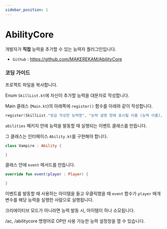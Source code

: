 ```yaml
---
sidebar_position: 1
---
```


# AbilityCore

개발자가 **직접** 능력을 추가할 수 있는 능력자 플러그인입니다.

- `Github` : https://github.com/MAKEREKAM/AbilityCore

### 코딩 가이드

프로젝트 파일을 복사합니다.

Enum `SkillList.kt`에 자신이 추가할 능력을 대문자로 작성합니다.

Main 클래스 (`Main.kt`)의 아래쪽에 `register()` 함수를 아래와 같이 작성합니다.

```kotlin title="Main.kt"
register(SkillList."방금 작성한 능력명", "능력 설명 창에 표시될 이름 (능력 이름), "능력 설명", 이벤트를 발동할 때 사용할 아이템 타입(Material), 밑에서 작성할 이벤트 클래스의 객체 (class()처럼 작성), 능력 쿨타임(틱 단위, 크리에이티브에서는 적용되지 않음))
```

`abilities` 패키지 안에 능력을 발동할 때 실행되는 이벤트 클래스를 만듭니다.

그 클래스는 인터페이스 `Ability.kt`를 구현해야 합니다.

```kotlin title="Vampire.kt"
class Vampire : Ability {

}
```

클래스 안에 `event` 메서드를 만듭니다.

```kotlin
override fun event(player : Player) {

}
```

이벤트를 발동할 때 사용하는 아이템을 들고 우클릭했을 때 `event` 함수가 `player` 매개변수를 해당 능력을 실행한 사람으로 실행됩니다.

크리에이티브 모드가 아니라면 능력 발동 시, 아이템이 하나 소모됩니다.

/ac, /abilitycore 명령어로 OP만 사용 가능한 능력 설정창을 열 수 있습니다.